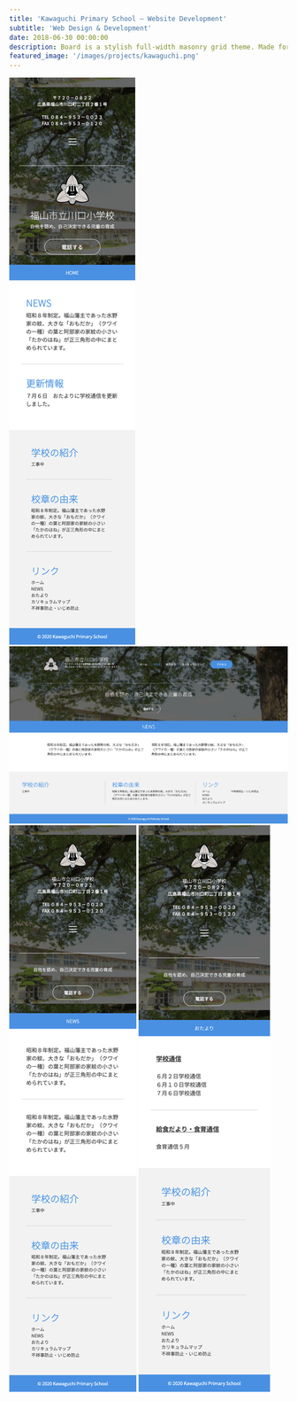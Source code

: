 ```yaml
---
title: 'Kawaguchi Primary School – Website Development'
subtitle: 'Web Design & Development'
date: 2018-06-30 00:00:00
description: Board is a stylish full-width masonry grid theme. Made for designers, artists, photographers and developers to show off their best work.
featured_image: '/images/projects/kawaguchi.png'
---
```


<div class="gallery" data-columns="3">
	<img src="/images/projects/kawaguchi1.png">
	<img src="/images/projects/kawaguchi2.png">
	<img src="/images/projects/kawaguchi3.png">
	<img src="/images/projects/kawaguchi4.png">
</div>